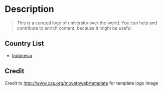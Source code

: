 # Description

> This is a curated logo of university over the world. You can help and contribute to enrich content, because it might be useful.

## Country List

- [Indonesia](https://github.com/yuripertamax/university-logos/tree/master/Indonesia)

## Credit

Credit to http://www.cas.org/movetoweb/template for template logo image
